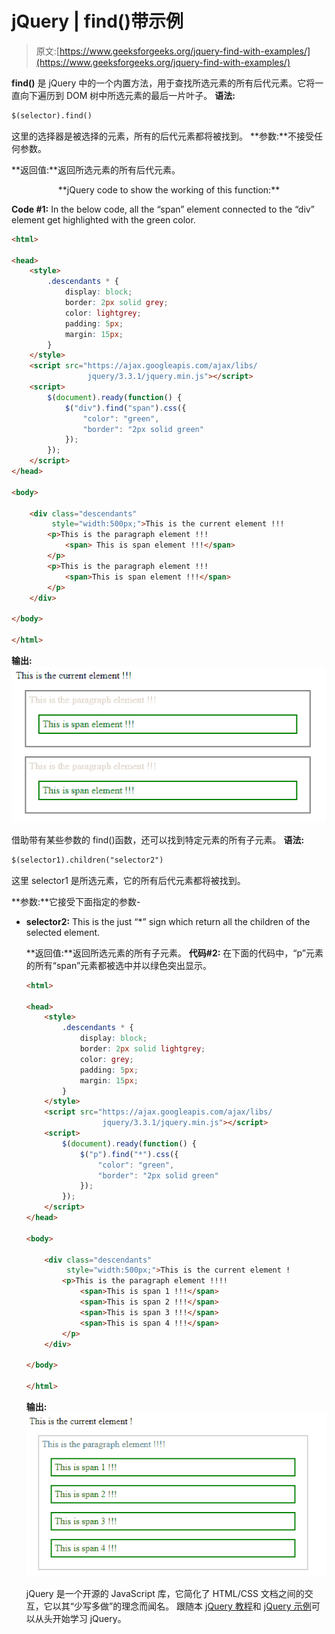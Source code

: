 # jQuery | find()带示例

> 原文:[https://www.geeksforgeeks.org/jquery-find-with-examples/](https://www.geeksforgeeks.org/jquery-find-with-examples/)

**find()** 是 jQuery 中的一个内置方法，用于查找所选元素的所有后代元素。它将一直向下遍历到 DOM 树中所选元素的最后一片叶子。
**语法:**

```html
$(selector).find()

```

这里的选择器是被选择的元素，所有的后代元素都将被找到。
**参数:**不接受任何参数。

**返回值:**返回所选元素的所有后代元素。

<center>**jQuery code to show the working of this function:**</center>

**Code #1:**
In the below code, all the “span” element connected to the “div” element get highlighted with the green color.

```html
<html>

<head>
    <style>
        .descendants * {
            display: block;
            border: 2px solid grey;
            color: lightgrey;
            padding: 5px;
            margin: 15px;
        }
    </style>
    <script src="https://ajax.googleapis.com/ajax/libs/
                 jquery/3.3.1/jquery.min.js"></script>
    <script>
        $(document).ready(function() {
            $("div").find("span").css({
                "color": "green",
                "border": "2px solid green"
            });
        });
    </script>
</head>

<body>

    <div class="descendants"
         style="width:500px;">This is the current element !!!
        <p>This is the paragraph element !!!
            <span> This is span element !!!</span>
        </p>
        <p>This is the paragraph element !!!
            <span>This is span element !!!</span>
        </p>
    </div>

</body>

</html>
```

**输出:**
![](img/a273ea6cb81584f3b2bc0d27af512d3f.png)

借助带有某些参数的 find()函数，还可以找到特定元素的所有子元素。
**语法:**

```html
$(selector1).children("selector2")

```

这里 selector1 是所选元素，它的所有后代元素都将被找到。

**参数:**它接受下面指定的参数-

*   **selector2:** This is the just “*” sign which return all the children of the selected element.

    **返回值:**返回所选元素的所有子元素。
    **代码#2:**
    在下面的代码中，“p”元素的所有“span”元素都被选中并以绿色突出显示。

    ```html
    <html>

    <head>
        <style>
            .descendants * {
                display: block;
                border: 2px solid lightgrey;
                color: grey;
                padding: 5px;
                margin: 15px;
            }
        </style>
        <script src="https://ajax.googleapis.com/ajax/libs/
                     jquery/3.3.1/jquery.min.js"></script>
        <script>
            $(document).ready(function() {
                $("p").find("*").css({
                    "color": "green",
                    "border": "2px solid green"
                });
            });
        </script>
    </head>

    <body>

        <div class="descendants" 
             style="width:500px;">This is the current element !
            <p>This is the paragraph element !!!!
                <span>This is span 1 !!!</span>
                <span>This is span 2 !!!</span>
                <span>This is span 3 !!!</span>
                <span>This is span 4 !!!</span>
            </p>
        </div>

    </body>

    </html>
    ```

    **输出:**
    ![](img/e6c4d5b2a7958c6a1538a7cf57ca2f84.png)

    jQuery 是一个开源的 JavaScript 库，它简化了 HTML/CSS 文档之间的交互，它以其“少写多做”的理念而闻名。
    跟随本 [jQuery 教程](https://www.geeksforgeeks.org/jquery-tutorials/)和 [jQuery 示例](https://www.geeksforgeeks.org/jquery-examples/)可以从头开始学习 jQuery。
